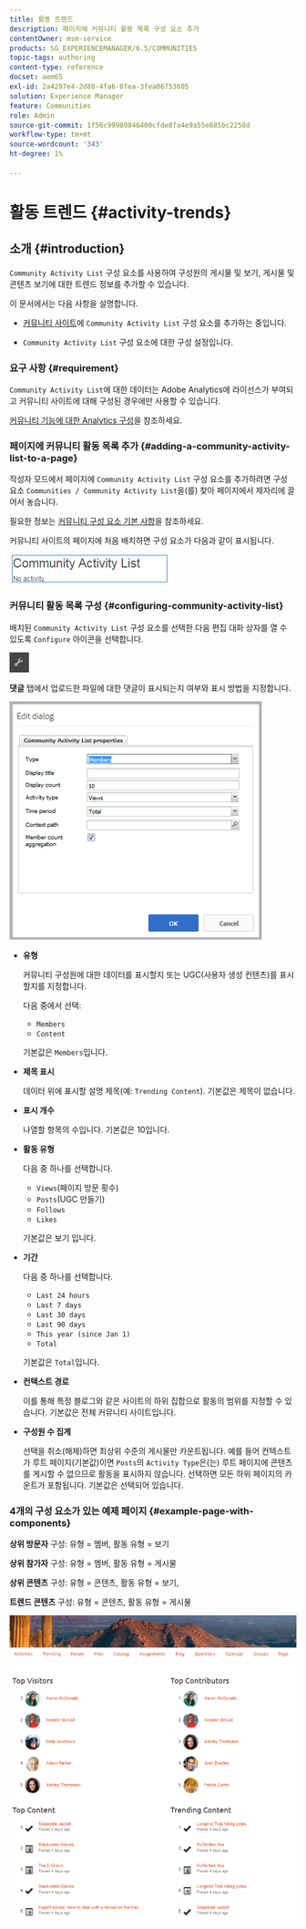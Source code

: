 ```yaml
---
title: 활동 트렌드
description: 페이지에 커뮤니티 활동 목록 구성 요소 추가
contentOwner: msm-service
products: SG_EXPERIENCEMANAGER/6.5/COMMUNITIES
topic-tags: authoring
content-type: reference
docset: aem65
exl-id: 2a4297e4-2d88-4fa6-8fea-3fea06753605
solution: Experience Manager
feature: Communities
role: Admin
source-git-commit: 1f56c99980846400cfde8fa4e9a55e885bc2258d
workflow-type: tm+mt
source-wordcount: '343'
ht-degree: 1%

---
```


# 활동 트렌드 {#activity-trends}

## 소개 {#introduction}

`Community Activity List` 구성 요소를 사용하여 구성원의 게시물 및 보기, 게시물 및 콘텐츠 보기에 대한 트렌드 정보를 추가할 수 있습니다.

이 문서에서는 다음 사항을 설명합니다.

* [커뮤니티 사이트](/help/communities/overview.md#community-sites)에 `Community Activity List` 구성 요소를 추가하는 중입니다.

* `Community Activity List` 구성 요소에 대한 구성 설정입니다.

### 요구 사항 {#requirement}

`Community Activity List`에 대한 데이터는 Adobe Analytics에 라이선스가 부여되고 커뮤니티 사이트에 대해 구성된 경우에만 사용할 수 있습니다.

[커뮤니티 기능에 대한 Analytics 구성](/help/communities/analytics.md)을 참조하세요.

### 페이지에 커뮤니티 활동 목록 추가 {#adding-a-community-activity-list-to-a-page}

작성자 모드에서 페이지에 `Community Activity List` 구성 요소를 추가하려면 구성 요소 `Communities / Community Activity List`을(를) 찾아 페이지에서 제자리에 끌어서 놓습니다.

필요한 정보는 [커뮤니티 구성 요소 기본 사항](/help/communities/basics.md)을 참조하세요.

커뮤니티 사이트의 페이지에 처음 배치하면 구성 요소가 다음과 같이 표시됩니다.

![커뮤니티 활동](assets/community-activity.png)

### 커뮤니티 활동 목록 구성  {#configuring-community-activity-list}

배치된 `Community Activity List` 구성 요소를 선택한 다음 편집 대화 상자를 열 수 있도록 `Configure` 아이콘을 선택합니다.

![구성](assets/configure-new.png)

**댓글** 탭에서 업로드한 파일에 대한 댓글이 표시되는지 여부와 표시 방법을 지정합니다.

![속성](assets/activity-list-properties.png)

* **유형**

  커뮤니티 구성원에 대한 데이터를 표시할지 또는 UGC(사용자 생성 컨텐츠)를 표시할지를 지정합니다.

  다음 중에서 선택:

   * `Members`
   * `Content`

  기본값은 `Members`입니다.

* **제목 표시**

  데이터 위에 표시할 설명 제목(예: `Trending Content`).
기본값은 제목이 없습니다.

* **표시 개수**

  나열할 항목의 수입니다.
기본값은 10입니다.

* **활동 유형**

  다음 중 하나를 선택합니다.

   * `Views`(페이지 방문 횟수)
   * `Posts`(UGC 만들기)
   * `Follows`
   * `Likes`

  기본값은 보기 입니다.

* **기간**

  다음 중 하나를 선택합니다.

   * `Last 24 hours`
   * `Last 7 days`
   * `Last 30 days`
   * `Last 90 days`
   * `This year (since Jan 1)`
   * `Total`

  기본값은 `Total`입니다.

* **컨텍스트 경로**

  이를 통해 특정 블로그와 같은 사이트의 하위 집합으로 활동의 범위를 지정할 수 있습니다.
기본값은 전체 커뮤니티 사이트입니다.

* **구성원 수 집계**

  선택을 취소(해제)하면 최상위 수준의 게시물만 카운트됩니다. 예를 들어 컨텍스트가 루트 페이지(기본값)이면 `Posts`의 `Activity Type`은(는) 루트 페이지에 콘텐츠를 게시할 수 없으므로 활동을 표시하지 않습니다. 선택하면 모든 하위 페이지의 카운트가 포함됩니다.
기본값은 선택되어 있습니다.

### 4개의 구성 요소가 있는 예제 페이지 {#example-page-with-components}

**상위 방문자** 구성: 유형 = 멤버, 활동 유형 = 보기

**상위 참가자** 구성: 유형 = 멤버, 활동 유형 = 게시물

**상위 콘텐츠** 구성: 유형 = 콘텐츠, 활동 유형 = 보기,

**트렌드 콘텐츠** 구성: 유형 = 콘텐츠, 활동 유형 = 게시물

![구성 요소](assets/activity-list-components.png)
